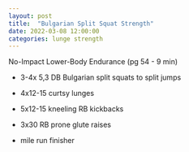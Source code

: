 ```yaml
---
layout: post
title:  "Bulgarian Split Squat Strength"
date: 2022-03-08 12:00:00
categories: lunge strength
---
```


No-Impact Lower-Body Endurance (pg 54 - 9 min)

* 3-4x 5,3 DB Bulgarian split squats to split jumps

* 4x12-15 curtsy lunges
* 5x12-15 kneeling RB kickbacks
* 3x30 RB prone glute raises

* mile run finisher